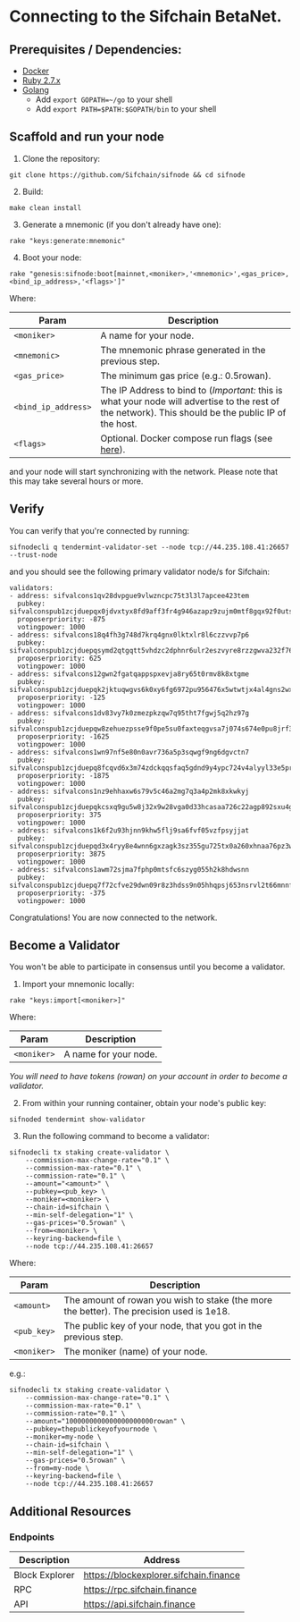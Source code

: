 # Connecting to the Sifchain BetaNet.

## Prerequisites / Dependencies:

- [Docker](https://www.docker.com/get-started)
- [Ruby 2.7.x](https://www.ruby-lang.org/en/documentation/installation)
- [Golang](https://golang.org/doc/install)
  - Add `export GOPATH=~/go` to your shell
  - Add `export PATH=$PATH:$GOPATH/bin` to your shell

## Scaffold and run your node

1. Clone the repository:

```
git clone https://github.com/Sifchain/sifnode && cd sifnode
```

2. Build:

```
make clean install
```

3. Generate a mnemonic (if you don't already have one):

```
rake "keys:generate:mnemonic"
```

4. Boot your node:

```
rake "genesis:sifnode:boot[mainnet,<moniker>,'<mnemonic>',<gas_price>,<bind_ip_address>,'<flags>']"
```

Where:

|Param|Description|
|-----|----------|
|`<moniker>`|A name for your node.|
|`<mnemonic>`|The mnemonic phrase generated in the previous step.|
|`<gas_price>`|The minimum gas price (e.g.: 0.5rowan).|
|`<bind_ip_address>`|The IP Address to bind to (*Important:* this is what your node will advertise to the rest of the network). This should be the public IP of the host.|
|`<flags>`|Optional. Docker compose run flags (see [here](https://docs.docker.com/compose/reference/run/)).|

and your node will start synchronizing with the network. Please note that this may take several hours or more.

## Verify

You can verify that you're connected by running:

```
sifnodecli q tendermint-validator-set --node tcp://44.235.108.41:26657 --trust-node
```

and you should see the following primary validator node/s for Sifchain:

```
validators:
- address: sifvalcons1qv28dvpgue9vlwzncpc75t3l3l7apcee423tem
  pubkey: sifvalconspub1zcjduepqx0jdvxtyx8fd9aff3fr4g946azapz9zujm0mtf8gqx92f0uts90skzrfws
  proposerpriority: -875
  votingpower: 1000
- address: sifvalcons18q4fh3g748d7krq4gnx0lktxlr8l6czzvvp7p6
  pubkey: sifvalconspub1zcjduepqsymd2qtgqtt5vhdzc2dphnr6ulr2eszvyre8rzzgwva232f76h7svryp06
  proposerpriority: 625
  votingpower: 1000
- address: sifvalcons12gwn2fgatqappspxevja8ry65t0rmv8k8xtgme
  pubkey: sifvalconspub1zcjduepqk2jktuqwgvs6k0xy6fg6972pu956476x5wtwtjx4al4gns2wx59sgd4kky
  proposerpriority: -125
  votingpower: 1000
- address: sifvalcons1dv83vy7k0zmezpkzqw7q95tht7fgwj5q2hz97g
  pubkey: sifvalconspub1zcjduepqw8zehuezpsse9f0pe5su0faxteqgvsa7j074s674e0pu8jrf3cyqt9frej
  proposerpriority: -1625
  votingpower: 1000
- address: sifvalcons1wn97nf5e80n0avr736a5p3sqwgf9ng6dgvctn7
  pubkey: sifvalconspub1zcjduepq8fcqvd6x3m74zdckqqsfaq5gdnd9y4ypc724v4alyyl33e5pr7fqqzae69
  proposerpriority: -1875
  votingpower: 1000
- address: sifvalcons1nz9ehhaxw6s79v5c46a2mg7q3a4p2mk8xkwkyj
  pubkey: sifvalconspub1zcjduepqkcsxq9gu5w8j32x9w28vga0d33hcasaa726c22agp892sxu4g5eqrlxm8j
  proposerpriority: 375
  votingpower: 1000
- address: sifvalcons1k6f2u93hjnn9khw5flj9sa6fvf05vzfpsyjjat
  pubkey: sifvalconspub1zcjduepqd3x4ryy8e4wnn6gxzagk3sz355gu725tx0a260xhnaa76pz3whesfyaz6f
  proposerpriority: 3875
  votingpower: 1000
- address: sifvalcons1awm72sjma7fphp0mtsfc6szyg055h2k8hdwsnn
  pubkey: sifvalconspub1zcjduepq7f72cfve29dwn09r8z3hdss9n05hhqpsj653nsrvl2t66mnnfe0s44phkl
  proposerpriority: -375
  votingpower: 1000
```

Congratulations! You are now connected to the network.

## Become a Validator

You won't be able to participate in consensus until you become a validator.

1. Import your mnemonic locally:

```
rake "keys:import[<moniker>]"
```

Where:

|Param|Description|
|-----|----------|
|`<moniker>`|A name for your node.|

*You will need to have tokens (rowan) on your account in order to become a validator.*

2. From within your running container, obtain your node's public key:

```
sifnoded tendermint show-validator
```

3. Run the following command to become a validator: 

```
sifnodecli tx staking create-validator \
    --commission-max-change-rate="0.1" \
    --commission-max-rate="0.1" \
    --commission-rate="0.1" \
    --amount="<amount>" \
    --pubkey=<pub_key> \
    --moniker=<moniker> \
    --chain-id=sifchain \
    --min-self-delegation="1" \
    --gas-prices="0.5rowan" \
    --from=<moniker> \
    --keyring-backend=file \
    --node tcp://44.235.108.41:26657
```

Where:

|Param|Description|
|-----|----------|
|`<amount>`|The amount of rowan you wish to stake (the more the better). The precision used is 1e18.|
|`<pub_key>`|The public key of your node, that you got in the previous step.|
|`<moniker>`|The moniker (name) of your node.|

e.g.:

```
sifnodecli tx staking create-validator \
    --commission-max-change-rate="0.1" \
    --commission-max-rate="0.1" \
    --commission-rate="0.1" \
    --amount="1000000000000000000000rowan" \
    --pubkey=thepublickeyofyournode \
    --moniker=my-node \
    --chain-id=sifchain \
    --min-self-delegation="1" \
    --gas-prices="0.5rowan" \
    --from=my-node \
    --keyring-backend=file \
    --node tcp://44.235.108.41:26657
```

## Additional Resources

### Endpoints

|Description|Address|
|-----------|-------|
|Block Explorer|https://blockexplorer.sifchain.finance|
|RPC|https://rpc.sifchain.finance|
|API|https://api.sifchain.finance|
